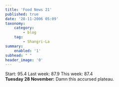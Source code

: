 ```yaml
---
title: 'Food News 21'
published: true
date: '28-11-2006 05:09'
taxonomy:
    category:
        - blog
    tag:
        - Shangri-La
summary:
    enabled: '1'
subhead: " "
header_image: '0'
---
```


Start: 95.4 Last week: 87.9  This week: 87.4  
**Tuesday 28 November:** Damn this accursed plateau.

